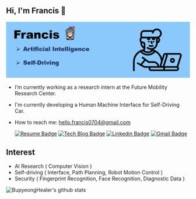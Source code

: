 ## Hi, I'm Francis 👋
<!--
**BupyeongHealer/BupyeongHealer** is a ✨ _special_ ✨ repository because its `README.md` (this file) appears on your GitHub profile.

Here are some ideas to get you started:

- 🔭 I’m currently working on ...
- 🌱 I’m currently learning ...
- 👯 I’m looking to collaborate on ...
- 🤔 I’m looking for help with ...
- 💬 Ask me about ...
- 📫 How to reach me: ...
- 😄 Pronouns: ...
- ⚡ Fun fact: ...
-->

![alt 2번이미지](/img-profile.png)  

- I’m currently working as a research intern at the Future Mobility Research Center.
- I'm currently developing a Human Machine Interface for Self-Driving Car.
- How to reach me: hello.francis0704@gmail.com

  [![Resume Badge](https://img.shields.io/badge/-Resume-blueviolet?&link=https://hello-francis.tistory.com/)](https://hello-francis.tistory.com/)
[![Tech Blog Badge](http://img.shields.io/badge/-Tech%20blog-black?style=flat-square&logo=github&link=https://hello-francis.tistory.com/)](https://hello-francis.tistory.com/)
[![Linkedin Badge](https://img.shields.io/badge/-LinkedIn-blue?style=flat-square&logo=Linkedin&logoColor=white&link=https://www.linkedin.com/in/minseok-kim-010756146/)](https://www.linkedin.com/in/minseok-kim-010756146/)
[![Gmail Badge](https://img.shields.io/badge/Gmail-d14836?style=flat-square&logo=Gmail&logoColor=white&link=mailto:hello.francis0704@gmail.com)](mailto:hello.francis0704@gmail.com)

## Interest
- AI Research ( Computer Vision )
- Self-driving ( Interface, Path Planning, Robot Motion Control )
- Security ( Fingerprint Recognition, Face Recognition, Diagnostic Data )


![BupyeongHealer's github stats](https://github-readme-stats.vercel.app/api?username=BupyeongHealer&show_icons=true)
